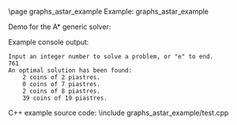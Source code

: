 \page graphs_astar_example Example: graphs_astar_example

Demo for the A* generic solver:

Example console output:

```
Input an integer number to solve a problem, or "e" to end.
761
An optimal solution has been found:
	2 coins of 2 piastres.
	0 coins of 7 piastres.
	2 coins of 8 piastres.
	39 coins of 19 piastres.
```

C++ example source code:
\include graphs_astar_example/test.cpp
